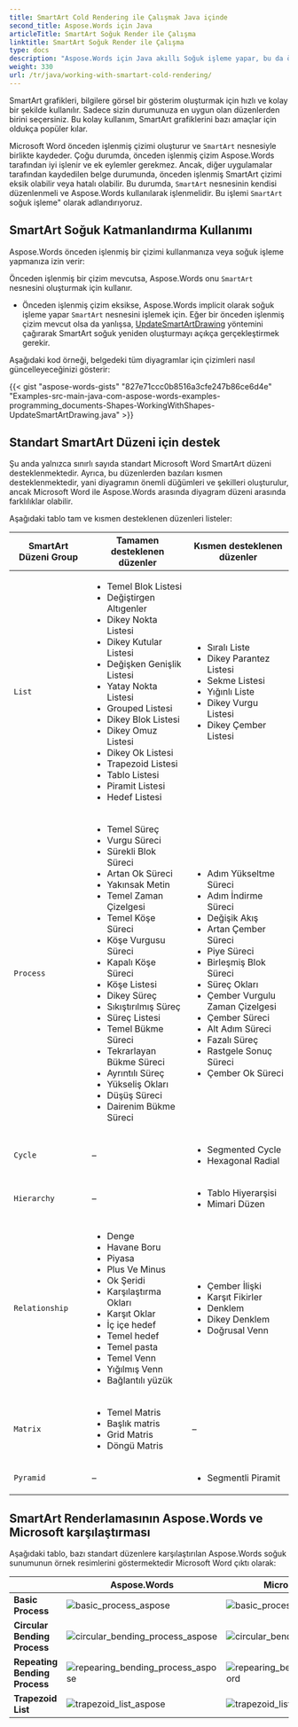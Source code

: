 ```yaml
---
title: SmartArt Cold Rendering ile Çalışmak Java içinde
second_title: Aspose.Words için Java
articleTitle: SmartArt Soğuk Render ile Çalışma
linktitle: SmartArt Soğuk Render ile Çalışma
type: docs
description: "Aspose.Words için Java akıllı Soğuk işleme yapar, bu da ön işlenmiş SmartArt çizimi eksikse veya hatalıysa SmartArt nesneleri düzenler ve oluşturur."
weight: 330
url: /tr/java/working-with-smartart-cold-rendering/
---
```


SmartArt grafikleri, bilgilere görsel bir gösterim oluşturmak için hızlı ve kolay bir şekilde kullanılır. Sadece sizin durumunuza en uygun olan düzenlerden birini seçersiniz. Bu kolay kullanım, SmartArt grafiklerini bazı amaçlar için oldukça popüler kılar.

Microsoft Word önceden işlenmiş çizimi oluşturur ve `SmartArt` nesnesiyle birlikte kaydeder. Çoğu durumda, önceden işlenmiş çizim Aspose.Words tarafından iyi işlenir ve ek eylemler gerekmez. Ancak, diğer uygulamalar tarafından kaydedilen belge durumunda, önceden işlenmiş SmartArt çizimi eksik olabilir veya hatalı olabilir. Bu durumda, `SmartArt` nesnesinin kendisi düzenlenmeli ve Aspose.Words kullanılarak işlenmelidir. Bu işlemi `SmartArt` soğuk işleme" olarak adlandırıyoruz.

## SmartArt Soğuk Katmanlandırma Kullanımı

Aspose.Words önceden işlenmiş bir çizimi kullanmanıza veya soğuk işleme yapmanıza izin verir:

Önceden işlenmiş bir çizim mevcutsa, Aspose.Words onu `SmartArt` nesnesini oluşturmak için kullanır.
* Önceden işlenmiş çizim eksikse, Aspose.Words implicit olarak soğuk işleme yapar `SmartArt` nesnesini işlemek için.
Eğer bir önceden işlenmiş çizim mevcut olsa da yanlışsa, [UpdateSmartArtDrawing](https://reference.aspose.com/words/java/com.aspose.words/shape/#updateSmartArtDrawing) yöntemini çağırarak SmartArt soğuk yeniden oluşturmayı açıkça gerçekleştirmek gerekir.

Aşağıdaki kod örneği, belgedeki tüm diyagramlar için çizimleri nasıl güncelleyeceğinizi gösterir:

{{< gist "aspose-words-gists" "827e71ccc0b8516a3cfe247b86ce6d4e" "Examples-src-main-java-com-aspose-words-examples-programming_documents-Shapes-WorkingWithShapes-UpdateSmartArtDrawing.java" >}}

## Standart SmartArt Düzeni için destek

Şu anda yalnızca sınırlı sayıda standart Microsoft Word SmartArt düzeni desteklenmektedir. Ayrıca, bu düzenlerden bazıları kısmen desteklenmektedir, yani diyagramın önemli düğümleri ve şekilleri oluşturulur, ancak Microsoft Word ile Aspose.Words arasında diyagram düzeni arasında farklılıklar olabilir.

Aşağıdaki tablo tam ve kısmen desteklenen düzenleri listeler:

| SmartArt Düzeni Group | Tamamen desteklenen düzenler | Kısmen desteklenen düzenler |
| ---------------------- | ------------------------------------------------------------ | ------------------------------------------------------------ |
| `List` | <ul><li>Temel Blok Listesi</li><li>Değiştirgen Altıgenler</li><li>Dikey Nokta Listesi</li><li>Dikey Kutular Listesi</li><li>Değişken Genişlik Listesi</li><li>Yatay Nokta Listesi</li><li>Grouped Listesi</li><li>Dikey Blok Listesi</li><li>Dikey Omuz Listesi</li><li>Dikey Ok Listesi</li><li>Trapezoid Listesi</li><li>Tablo Listesi</li><li>Piramit Listesi</li><li>Hedef Listesi</li></ul> | <ul><li>Sıralı Liste</li><li>Dikey Parantez Listesi</li><li>Sekme Listesi</li><li>Yığınlı Liste</li><li>Dikey Vurgu Listesi</li><li>Dikey Çember Listesi</li></ul> |
| `Process` | <ul><li>Temel Süreç</li><li>Vurgu Süreci</li><li>Sürekli Blok Süreci</li><li>Artan Ok Süreci</li><li>Yakınsak Metin</li><li>Temel Zaman Çizelgesi</li><li>Temel Köşe Süreci</li><li>Köşe Vurgusu Süreci</li><li>Kapalı Köşe Süreci</li><li>Köşe Listesi</li><li>Dikey Süreç</li><li>Sıkıştırılmış Süreç</li><li>Süreç Listesi</li><li>Temel Bükme Süreci</li><li>Tekrarlayan Bükme Süreci</li><li>Ayrıntılı Süreç</li><li>Yükseliş Okları</li><li>Düşüş Süreci</li><li>Dairenim Bükme Süreci</li></ul> | <ul><li>Adım Yükseltme Süreci</li><li>Adım İndirme Süreci</li><li>Değişik Akış</li><li>Artan Çember Süreci</li><li>Piye Süreci</li><li>Birleşmiş Blok Süreci</li><li>Süreç Okları</li><li>Çember Vurgulu Zaman Çizelgesi</li><li>Çember Süreci</li><li>Alt Adım Süreci</li><li>Fazalı Süreç</li><li>Rastgele Sonuç Süreci</li><li>Çember Ok Süreci</li></ul> |
| `Cycle` | – | <ul><li>Segmented Cycle</li><li>Hexagonal Radial</li></ul> |
| `Hierarchy` | – | <ul><li>Tablo Hiyerarşisi</li> <li>Mimari Düzen</li></ul> |
| `Relationship` | <ul><li>Denge</li><li>Havane Boru</li><li>Piyasa</li><li>Plus Ve Minus</li><li>Ok Şeridi</li><li>Karşılaştırma Okları</li><li>Karşıt Oklar</li><li>İç içe hedef</li><li>Temel hedef</li><li>Temel pasta</li><li>Temel Venn</li><li>Yığılmış Venn</li><li>Bağlantılı yüzük</li></ul> | <ul><li>Çember İlişki</li> <li>Karşıt Fikirler</li> <li>Denklem</li> <li>Dikey Denklem</li> <li>Doğrusal Venn</li></ul> |
| `Matrix` | <ul><li>Temel Matris</li><li>Başlık matris</li><li>Grid Matris</li><li>Döngü Matris</li></ul> | – |
| `Pyramid` | – | <ul><li>Segmentli Piramit</li></ul> |

## SmartArt Renderlamasının Aspose.Words ve Microsoft karşılaştırması

Aşağıdaki tablo, bazı standart düzenlere karşılaştırılan Aspose.Words soğuk sunumunun örnek resimlerini göstermektedir Microsoft Word çıktı olarak:

|  | **Aspose.Words** | **Microsoft Word** |
| ----------------------------- | ------------------------------------------------------------ | ------------------------------------------------------------ |
| **Basic Process** | <img src="basic-process-aspose.png" alt="basic_process_aspose"/> | <img src="basic-process-word.png" alt="basic_process_word"/> |
| **Circular Bending Process** | <img src="circular-bending-process-aspose.png" alt="circular_bending_process_aspose"/> | <img src="circular-bending-process-word.png" alt="circular_bending_process_word"/> |
| **Repeating Bending Process** | <img src="repearing-bending-process-aspose.png" alt="repearing_bending_process_aspose"/> | <img src="repearing-bending-process-word.png" alt="repearing_bending_process_word"/> |
| **Trapezoid List** | <img src="trapezoid-list-aspose.png" alt="trapezoid_list_aspose"/> | <img src="trapezoid-list-word.png" alt="trapezoid_list_word"/> |
